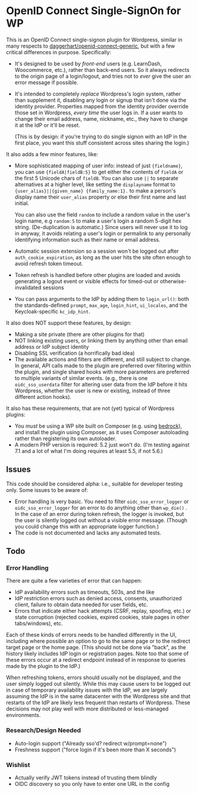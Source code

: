 # OpenID Connect Single-SignOn for WP

This is an OpenID Connect single-signon plugin for Wordpress, similar in many respects to [daggerhart/openid-connect-generic](https://github.com/daggerhart/openid-connect-generic), but with a few critical differences in purpose.  Specifically:

* It's designed to be used by *front-end* users (e.g. LearnDash, Woocommerce, etc.), rather than back-end users.  So it always redirects to the origin page of a login/logout, and tries not to *ever* give the user an error message if possible.

* It's intended to completely *replace* Wordpress's login system, rather than supplement it, disabling any login or signup that isn't done via the identity provider.  Properties mapped from the identity provider override those set in Wordpress, *every time* the user logs in.  If a user wants to change their email address, name, nickname, etc., they have to change it at the IdP or it'll be reset.

  (This is by design: if you're trying to do single signon with an IdP in the first place, you want this stuff consistent across sites sharing the login.)

It also adds a few minor features, like:

* More sophisticated mapping of user info: instead of just `{fieldname}`, you can use `{fieldA|fieldB:5}` to get either the contents of `fieldA` or the first 5 Unicode chars of `fieldB`.  You can also use `||` to separate alternatives at a higher level, like setting the `displayname` format to `{user_alias}||{given_name} {family_name:1}.` to make a person's display name their `user_alias` property or else their first name and last initial.

  You can also use the field `random` to include a random value in the user's login name, e.g `random:5` to make a user's login a random 5-digit hex string.  (De-duplication is automatic.)  Since users will never use it to log in anyway, it avoids relating a user's login or permalink to any personally identifying information such as their name or email address.

* Automatic session extension so a session won't be logged out after `auth_cookie_expiration`, as long as the user hits the site often enough to avoid refresh token timeout.

* Token refresh is handled before other plugins are loaded and avoids generating a logout event or visible effects for timed-out or otherwise-invalidated sessions

* You can pass arguments to the IdP by adding them to `login_url()`: both the standards-defined `prompt`, `max_age`, `login_hint`, `ui_locales`, and the Keycloak-specific `kc_idp_hint`.

It also does NOT support these features, by design:

* Making a site private (there are other plugins for that)
* NOT linking existing users, or linking them by anything other than email address or IdP subject identity
* Disabling SSL verification (a horrifically bad idea)
* The available actions and filters are different, and still subject to change.  In general, API calls made to the plugin are preferred over filtering within the plugin, and single shared hooks with more parameters are preferred to multiple variants of similar events.  (e.g., there is one `oidc_sso_userdata` filter for altering user data from the IdP before it hits Wordpress, whether the user is new or existing, instead of three different action hooks).

It also has these requirements, that are not (yet) typical of Wordpress plugins:

* You *must* be using a WP site built on Composer (e.g. using [bedrock](https://github.com/roots/bedrock/)), and install the plugin using Composer, as it uses Composer autoloading rather than registering its own autoloader.
* A modern PHP version is required: 5.2 just won't do.  (I'm testing against 7.1 and a lot of what I'm doing requires at least 5.5, if not 5.6.)

## Issues

This code should be considered alpha: i.e., suitable for developer testing only.  Some issues to be aware of:

* Error handling is very basic.  You need to filter `oidc_sso_error_logger` or `oidc_sso_error_logger` for an error to do anything other than `wp_die()` .  In the case of an error during token refresh, the logger is invoked, but the user is silently logged out without a visible error message.  (Though you could change this with an appropriate logger function.)
* The code is not documented and lacks any automated tests.

## Todo

### Error Handling

There are quite a few varieties of error that can happen:

* IdP availability errors such as timeouts, 503s, and the like
* IdP restriction errors such as denied access, consents, unauthorized client, failure to obtain data needed for user fields, etc.
* Errors that indicate either hack attempts (CSRF, replay, spoofing, etc.) or state corruption (rejected cookies, expired cookies, stale pages in other tabs/windows), etc.

Each of these kinds of errors needs to be handled differently in the UI, including where possible an option to go to the same page or to the redirect target page or the home page.  (This should not be done via "back", as the history likely includes IdP login or registration pages.  Note too that some of these errors occur at a redirect endpoint instead of in response to queries made by the plugin to the IdP.)

When refreshing tokens, errors should usually not be displayed, and the user simply logged out silently.  While this may cause users to be logged out in case of temporary availability issues with the IdP, we are largely assuming the IdP is in the same datacenter with the Wordpress site and that restarts of the IdP are likely less frequent than restarts of Wordpress.  These decisions may not play well with more distributed or less-managed environments.

### Research/Design Needed

* Auto-login support ("Already sso'd?  redirect w/prompt=none")
* Freshness support ("force login if it's been more than X seconds")

### Wishlist

* Actually verify JWT tokens instead of trusting them blindly
* OIDC discovery so you only have to enter one URL in the config

